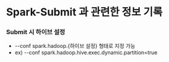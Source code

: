 # Spark-Submit 과 관련한 정보 기록

### Submit 시 하이브 설정
- --conf spark.hadoop.{하이브 설정} 형태로 지정 가능
- ex) --conf spark.hadoop.hive.exec.dynamic.partition=true

